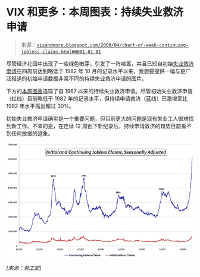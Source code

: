 <!--yml

分类：未分类

日期：2024-05-18 17:50:27

-->

# VIX 和更多：本周图表：持续失业救济申请

> 来源：[`vixandmore.blogspot.com/2009/04/chart-of-week-continuing-jobless-claims.html#0001-01-01`](http://vixandmore.blogspot.com/2009/04/chart-of-week-continuing-jobless-claims.html#0001-01-01)

尽管经济花园中出现了一些绿色嫩芽，引发了一阵喧嚣，并且已知自初始[失业救济申请](http://vixandmore.blogspot.com/search/label/jobless%20claims)在四周前达到略低于 1982 年 10 月的记录水平以来，我想要提供一幅与更广泛报道的初始申请数据非常不同的持续失业救济申请的图片。

下方的[本周图表](http://vixandmore.blogspot.com/search/label/chart%20of%20the%20week)追踪了自 1967 以来的持续失业救济申请。尽管初始失业救济申请（红线）目前略低于 1982 年的记录水平，但持续申请救济（蓝线）已激增至比 1982 年水平高出超过 30%。

初始失业救济申请确实是一个重要问题，但目前更大的问题是现有失业工人很难找到新工作。不幸的是，在连续 12 周创下新纪录后，持续申请救济的趋势目前看不到任何放缓的迹象。

![](img/a4a0492081fefba408ca6571ba0f9320.png)

*[来源：劳工部]*
